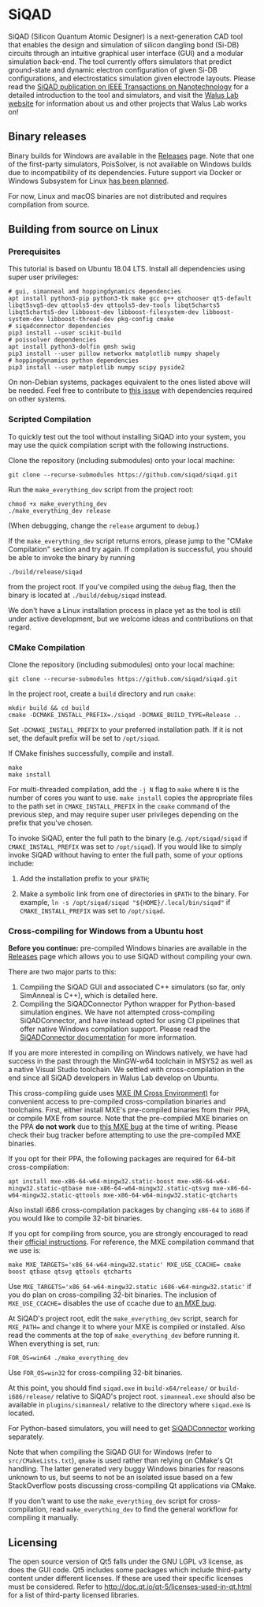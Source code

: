 # SiQAD

SiQAD (Silicon Quantum Atomic Designer) is a next-generation CAD tool that enables the design and simulation of silicon dangling bond (Si-DB) circuits through an intuitive graphical user interface (GUI) and a modular simulation back-end. The tool currently offers simulators that predict ground-state and dynamic electron configuration of given Si-DB configurations, and electrostatics simulation given electrode layouts. Please read the [SiQAD publication on IEEE Transactions on Nanotechnology](https://ieeexplore.ieee.org/document/8963859) for a detailed introduction to the tool and simulators, and visit the [Walus Lab website](https://waluslab.ece.ubc.ca/siqad/) for information about us and other projects that Walus Lab works on!


## Binary releases

Binary builds for Windows are available in the [Releases](https://github.com/retallickj/siqad/releases) page. Note that one of the first-party simulators, PoisSolver, is not available on Windows builds due to incompatibility of its dependencies. Future support via Docker or Windows Subsystem for Linux [has been planned](https://github.com/retallickj/siqad/issues/33).

For now, Linux and macOS binaries are not distributed and requires compilation from source.

## Building from source on Linux

### Prerequisites

This tutorial is based on Ubuntu 18.04 LTS. Install all dependencies using super user privileges:

```
# gui, simanneal and hoppingdynamics dependencies
apt install python3-pip python3-tk make gcc g++ qtchooser qt5-default libqt5svg5-dev qttools5-dev qttools5-dev-tools libqt5charts5 libqt5charts5-dev libboost-dev libboost-filesystem-dev libboost-system-dev libboost-thread-dev pkg-config cmake
# siqadconnector dependencies
pip3 install --user scikit-build
# poissolver dependencies
apt install python3-dolfin gmsh swig
pip3 install --user pillow networkx matplotlib numpy shapely
# hoppingdynamics python dependencies
pip3 install --user matplotlib numpy scipy pyside2
```

On non-Debian systems, packages equivalent to the ones listed above will be needed. Feel free to contribute to [this issue](https://github.com/retallickj/siqad/issues/32) with dependencies required on other systems.


### Scripted Compilation

To quickly test out the tool without installing SiQAD into your system, you may use the quick compilation script with the following instructions.

Clone the repository (including submodules) onto your local machine:

```
git clone --recurse-submodules https://github.com/siqad/siqad.git
```

Run the `make_everything_dev` script from the project root:

```
chmod +x make_everything_dev
./make_everything_dev release
```

(When debugging, change the `release` argument to `debug`.)

If the `make_everything_dev` script returns errors, please jump to the "CMake Compilation" section and try again. If compilation is successful, you should be able to invoke the binary by running 

```
./build/release/siqad
```

from the project root. If you've compiled using the `debug` flag, then the binary is located at `./build/debug/siqad` instead.

We don't have a Linux installation process in place yet as the tool is still under active development, but we welcome ideas and contributions on that regard.


### CMake Compilation

Clone the repository (including submodules) onto your local machine:

```
git clone --recurse-submodules https://github.com/siqad/siqad.git
```

In the project root, create a `build` directory and run `cmake`:

```
mkdir build && cd build
cmake -DCMAKE_INSTALL_PREFIX=./siqad -DCMAKE_BUILD_TYPE=Release ..
```

Set `-DCMAKE_INSTALL_PREFIX` to your preferred installation path. If it is not set, the default prefix will be set to `/opt/siqad`.

If CMake finishes successfully, compile and install.

```
make
make install
```

For multi-threaded compilation, add the `-j N` flag to `make` where `N` is the number of cores you want to use. `make install` copies the appropriate files to the path set in `CMAKE_INSTALL_PREFIX` in the `cmake` command of the previous step, and may require super user privileges depending on the prefix that you've chosen.

To invoke SiQAD, enter the full path to the binary (e.g. `/opt/siqad/siqad` if `CMAKE_INSTALL_PREFIX` was set to `/opt/siqad`). If you would like to simply invoke SiQAD without having to enter the full path, some of your options include:

1. Add the installation prefix to your `$PATH`;

2. Make a symbolic link from one of directories in `$PATH` to the binary. For example, `ln -s /opt/siqad/siqad "${HOME}/.local/bin/siqad"` if `CMAKE_INSTALL_PREFIX` was set to `/opt/siqad`.



### Cross-compiling for Windows from a Ubuntu host

**Before you continue:** pre-compiled Windows binaries are available in the [Releases](https://github.com/siqad/siqad/releases) page which allows you to use SiQAD without compiling your own.

There are two major parts to this:

1. Compiling the SiQAD GUI and associated C++ simulators (so far, only SimAnneal is C++), which is detailed here.
2. Compiling the SiQADConnector Python wrapper for Python-based simulation engines. We have not attempted cross-compiling SiQADConnector, and have instead opted for using CI pipelines that offer native Windows compilation support. Please read the [SiQADConnector documentation](https://github.com/siqad/siqadconn/blob/master/README.md) for more information.

If you are more interested in compiling on Windows natively, we have had success in the past through the MinGW-w64 toolchain in MSYS2 as well as a native Visual Studio toolchain. We settled with cross-compilation in the end since all SiQAD developers in Walus Lab develop on Ubuntu.

This cross-compiling guide uses [MXE (M Cross Environment)](http://mxe.cc/) for convenient access to pre-compiled cross-compilation binaries and toolchains. First, either install MXE's pre-compiled binaries from their PPA, or compile MXE from source.
Note that the pre-compiled MXE binaries on the PPA **do not work** due to [this MXE bug](https://github.com/mxe/mxe/issues/2449) at the time of writing. Please check their bug tracker before attempting to use the pre-compiled MXE binaries.

If you opt for their PPA, the following packages are required for 64-bit cross-compilation:
```
apt install mxe-x86-64-w64-mingw32.static-boost mxe-x86-64-w64-mingw32.static-qtbase mxe-x86-64-w64-mingw32.static-qtsvg mxe-x86-64-w64-mingw32.static-qttools mxe-x86-64-w64-mingw32.static-qtcharts
```
Also install i686 cross-compilation packages by changing `x86-64` to `i686` if you would like to compile 32-bit binaries. 

If you opt for compiling from source, you are strongly encouraged to read their [official instructions](https://mxe.cc/#tutorial). For reference, the MXE compilation command that we use is:
```
make MXE_TARGETS='x86_64-w64-mingw32.static' MXE_USE_CCACHE= cmake boost qtbase qtsvg qttools qtcharts
```
Use `MXE_TARGETS='x86_64-w64-mingw32.static i686-w64-mingw32.static'` if you do plan on cross-compiling 32-bit binaries. The inclusion of `MXE_USE_CCACHE=` disables the use of ccache due to [an MXE bug](https://github.com/mxe/mxe/issues/2449).

At SiQAD's project root, edit the `make_everything_dev` script, search for `MXE_PATH=` and change it to where your MXE is compiled or installed. Also read the comments at the top of `make_everything_dev` before running it. When everything is set, run:
```
FOR_OS=win64 ./make_everything_dev
```
Use `FOR_OS=win32` for cross-compiling 32-bit binaries.

At this point, you should find `siqad.exe` in `build-x64/release/` or `build-i686/release/` relative to SiQAD's project root. `simanneal.exe` should also be available in `plugins/simanneal/` relative to the directory where `siqad.exe` is located.

For Python-based simulators, you will need to get [SiQADConnector](https://github.com/siqad/siqadconn/blob/master/README.md) working separately.

Note that when compiling the SiQAD GUI for Windows (refer to `src/CMakeLists.txt`), `qmake` is used rather than relying on CMake's Qt handling. The latter generated very buggy Windows binaries for reasons unknown to us, but seems to not be an isolated issue based on a few StackOverflow posts discussing cross-compiling Qt applications via CMake.

If you don't want to use the `make_everything_dev` script for cross-compilation, read `make_everything_dev` to find the general workflow for compiling it manually.



## Licensing

The open source version of Qt5 falls under the GNU LGPL v3 license, as does the GUI code. Qt5 includes some packages which include third-party content under different licenses. If these are used their specific licenses must be considered. Refer to http://doc.qt.io/qt-5/licenses-used-in-qt.html for a list of third-party licensed libraries.
